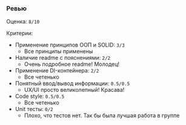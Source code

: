 ### Ревью

Оценка: `8/10`

Критерии:
- Применение принципов ООП и SOLID: `3/3`
    - Все принципы применены
- Наличие readme с пояснениями: `2/2`
    - Очень подробное readme! Молодец!
- Применение DI-контейнера: `2/2`
    - Все четенько
- Понятный ввод/вывод информации: `0.5/0.5`
    - UX/UI просто великолепный! Красава!
- Code style: `0.5/0.5`
    - Все четенько
- Unit тесты: `0/2`
    - Плохо, что тестов нет. Так бы была лучшая работа в группе